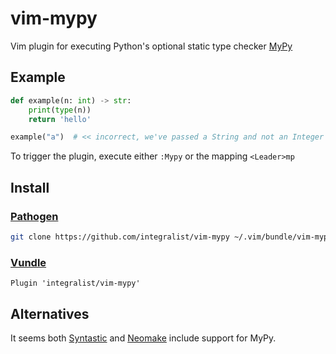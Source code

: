 # vim-mypy

Vim plugin for executing Python's optional static type checker [MyPy](http://mypy-lang.org/)

## Example

```py
def example(n: int) -> str:
    print(type(n))
    return 'hello'

example("a")  # << incorrect, we've passed a String and not an Integer 
```

To trigger the plugin, execute either `:Mypy` or the mapping `<Leader>mp`

## Install

### [Pathogen](https://github.com/tpope/vim-pathogen)

```bash
git clone https://github.com/integralist/vim-mypy ~/.vim/bundle/vim-mypy
```

### [Vundle](https://github.com/gmarik/vundle)

```
Plugin 'integralist/vim-mypy'
```

## Alternatives

It seems both [Syntastic](https://github.com/vim-syntastic/syntastic) and [Neomake](https://github.com/neomake/neomake) include support for MyPy.
